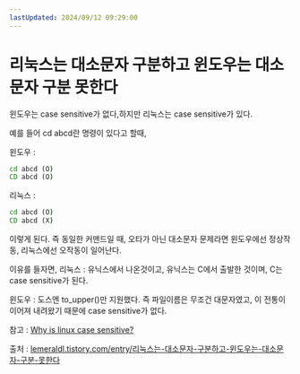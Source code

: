 ```yaml
---
lastUpdated: 2024/09/12 09:29:00
---
```

# 리눅스는 대소문자 구분하고 윈도우는 대소문자 구분 못한다 

윈도우는 case sensitive가 없다,하지만 리눅스는 case sensitive가 있다.

예를 들어 cd abcd란 명령이 있다고 할때,

윈도우 : 

```cmd
cd abcd (O)            
CD abcd (O)
```

리눅스 : 
```cmd
cd abcd (O)            
CD abcd (X)
```
이렇게 된다. 즉 동일한 커맨드일 때, 오타가 아닌 대소문자 문제라면 윈도우에선 정상작동, 리눅스에선 오작동이 일어난다.

이유를 들자면, 리눅스 : 유닉스에서 나온것이고, 유닉스는 C에서 출발한 것이며, C는 case sensitive가 된다. 

윈도우 : 도스엔 to_upper()만 지원했다. 즉 파일이름은 무조건 대문자였고, 이 전통이 이어져 내려왔기 때문에 case sensitive가 없다.

참고 : [Why is linux case sensitive?](http://www.linuxquestions.org/questions/linux-general-1/why-is-linux-case-sensitive-125995/) 

출처 : [lemeraldl.tistory.com/entry/리눅스는-대소문자-구분하고-윈도우는-대소문자-구분-못한다](https://lemeraldl.tistory.com/entry/%EB%A6%AC%EB%88%85%EC%8A%A4%EB%8A%94-%EB%8C%80%EC%86%8C%EB%AC%B8%EC%9E%90-%EA%B5%AC%EB%B6%84%ED%95%98%EA%B3%A0-%EC%9C%88%EB%8F%84%EC%9A%B0%EB%8A%94-%EB%8C%80%EC%86%8C%EB%AC%B8%EC%9E%90-%EA%B5%AC%EB%B6%84-%EB%AA%BB%ED%95%9C%EB%8B%A4)